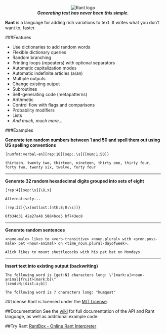 <p align="center">
<img src="http://i.imgur.com/TFMydmj.png" alt="Rant logo"></img>
<br/><b><i>Generating text has never been this simple.</i></b>
</p>

**Rant** is a language for adding rich variations to text. It writes what you don't want to, faster.

###Features

* Use dictionaries to add random words
* Flexible dictionary queries
* Random branching
* Printing loops (repeaters) with optional separators
* Automatic capitalization modes
* Automatic indefinite articles (a/an)
* Multiple outputs
* Change existing output
* Subroutines
* Self-generating code (metapatterns)
* Arithmetic
* Control flow with flags and comparisons
* Probability modifiers
* Lists
* *And much, much more...*

###Examples

**Generate ten random numbers between 1 and 50 and spell them out using US spelling conventions**
```
[numfmt:verbal-en][rep:10][sep:,\s]{[num:1;50]}
```
```
thirteen, twenty two, thirteen, nineteen, thirty one, thirty four, forty two, twenty six, twelve, forty four
```

---

**Generate 32 random hexadecimal digits grouped into sets of eight**
```
[rep:4][sep:\s]{\8,x}

Alternatively...

[rep:32]{\x[notlast:[nth:8;0;\s]]}
```
```
6fb34d31 42e27a48 5884bce5 bf743ec8
```

---

**Generate random sentences**
```
<name-male> likes to <verb-transitive> <noun.plural> with <pron.poss-male> pet <noun-animal> on <time_noun.plural-dayofweek>.
```
```
Alick likes to mount shuttlecocks with his pet bat on Mondays.
```

---

**Insert text into existing output (backwriting)**
```
The following word is [get:N] characters long: \"[mark:a]<noun-animal|fruit>[mark:b]\"
[send:N;[dist:a;b]]
```
```
The following word is 7 characters long: "kumquat"
```

##License
Rant is licensed under the [MIT License](https://github.com/TheBerkin/Rant/blob/master/LICENSE).

##Documentation
See the [wiki](http://github.com/TheBerkin/Rant/wiki) for full documentation of the API and Rant language, as well as additional example code.

##Try Rant
[RantBox - Online Rant Interpreter](http://berkin.me/rantbox)
